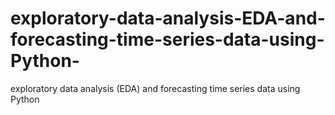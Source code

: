 # exploratory-data-analysis-EDA-and-forecasting-time-series-data-using-Python-
exploratory data analysis (EDA) and forecasting time series data using Python
